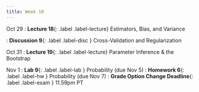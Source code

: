```yaml
---
title: Week 10
---
```



Oct 29
: **Lecture 18**{: .label .label-lecture} Estimators, Bias, and Variance

: **Discussion 9**{: .label .label-disc } Cross-Validation and Regularization

Oct 31
: **Lecture 19**{: .label .label-lecture} Parameter Inference & the Bootstrap


Nov 1
: **Lab 9**{: .label .label-lab }  Probability (due Nov 5)
: **Homework 6**{: .label .label-hw } Probability (due Nov 7)
: **Grade Option Change Deadline**{: .label .label-exam } 11.59pm PT